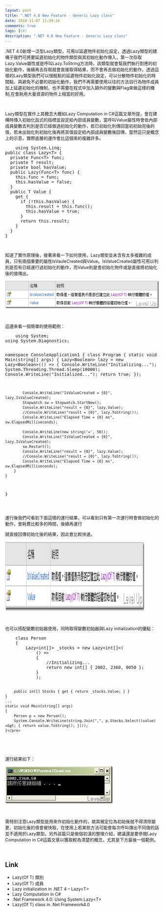 ```yaml
---
layout: post
title: ".NET 4.0 New Feature - Generic Lazy class"
date: 2010-11-07 11:39:14
comments: true
tags: [C#]
description: ".NET 4.0 New Feature - Generic Lazy class"
---
```

<p>
	.NET 4.0新增一泛型Lazy類型，可用以延遲物件初始化設定，透過Lazy類型的建構子我們可將要延遲初始化的物件類型與其初始化動作傳入，第一次存取Lazy.Value屬性或是呼叫Lazy.ToString方法時，該類型就會幫我們執行對應的初始化動作，後續再去存取就會直接取得結果，而不會再去做初始化的動作。透過這樣的Lazy類型我們可以很輕鬆的延遲物件初始化設定，可以分散物件初始化的時間點、與避免不必要的初始化動作，我們不再需要使用以往的方法自行為物件成員加上延遲初始化的機制，也不需要在程式中加入額外的變數與Flag來做這樣的機制,在會耗用大量資源的物件上相當的好用。</p>
<p>
	 </p>
<p>
	Lazy類型在實作上其概念大概如Lazy Computation in C#這篇文章所提，會在建構時傳入初始化函式的指標並設定給內部成員變數，當呼叫Value屬性時會依內部成員變數去判別是否已經做過初始化的動作，若已初始化則傳回當初初始完後的值，若未出始化則初始化後再將其值設定給內部成員變數後回傳，當然這只是概念上的示意，實際底層的運作會比這個來的複雜許多。</p>
<div class="wlWriterSmartContent" id="scid:812469c5-0cb0-4c63-8c15-c81123a09de7:47430b89-21c9-4963-8603-3db91b5b590c" style="padding-right: 0px; display: inline; padding-left: 0px; float: none; padding-bottom: 0px; margin: 0px; padding-top: 0px">
	<pre class="c#" name="code">
	using System.Linq;
public class Lazy&lt;T&gt; {
  private Func&lt;T&gt; func;
  private T result;
  private bool hasValue;
  public Lazy(Func&lt;T&gt; func) {
    this.func = func;
    this.hasValue = false;
  }
  public T Value {
    get {
      if (!this.hasValue) { 
        this.result = this.func(); 
        this.hasValue = true; 
      }
      return this.result;
    }
  }
}</pre>
</div>
<p>
	 </p>
<p>
	知道了實作原理後，接著來看一下如何使用，Lazy類型並未含有太多複雜的成員，只有兩個重要的屬性IsVauleCreated與Value。IsValueCreated屬性可用以判別是否有已經運行過初始化的動作，而Value則是會初始化物件或是直接將初始化後的值傳出。</p>
<p>
	<img alt="image" border="0" height="91" src="\images\posts\18860\image_thumb.png" style="border-top-width: 0px; border-left-width: 0px; border-bottom-width: 0px; border-right-width: 0px" width="562" /></p>
<p>
	 </p>
<p>
	這邊來看一個簡單的使用範例：</p>
<div class="wlWriterSmartContent" id="scid:812469c5-0cb0-4c63-8c15-c81123a09de7:44cfb4de-b33c-436d-9ee7-5d2a9018e21f" style="padding-right: 0px; display: inline; padding-left: 0px; float: none; padding-bottom: 0px; margin: 0px; padding-top: 0px">
	<pre class="c#" name="code">
	using System;
using System.Diagnostics;

namespace ConsoleApplication1
{
    class Program
    {
        static void Main(string[] args)
        {
            Lazy&lt;Boolean&gt; lazy = new Lazy&lt;Boolean&gt;(() =&gt;
            {
                Console.WriteLine("Initializing...");
                System.Threading.Thread.Sleep(10000);
                Console.WriteLine("Initialized...");
                return true;
            });

            Console.WriteLine("IsValueCreated = {0}", lazy.IsValueCreated);
            Stopwatch sw = Stopwatch.StartNew();
            Console.WriteLine("result = {0}", lazy.Value);
            //Console.WriteLine("result = {0}", lazy.ToString());
            Console.WriteLine("Elapsed Time = {0} ms", sw.ElapsedMilliseconds);

            Console.WriteLine(new string('=', 50));
            Console.WriteLine("IsValueCreated = {0}", lazy.IsValueCreated);
            sw.Restart();
            Console.WriteLine("result = {0}", lazy.Value);
            //Console.WriteLine("result = {0}", lazy.ToString());
            Console.WriteLine("Elapsed Time = {0} ms", sw.ElapsedMilliseconds);
        }
    }
}</pre>
</div>
<p>
	 </p>
<p>
	運行後我們可看到下面這樣的運行結果，可以看到只有第一次運行時會做初始化的動作，會耗費比較多的時間，後續再運行</p>
<p>
	就直接回傳初始化後的結果，因此會比較快速。</p>
<p>
	<img alt="image" border="0" height="227" src="\images\posts\18860\image_thumb.png" style="border-top-width: 0px; border-left-width: 0px; border-bottom-width: 0px; border-right-width: 0px" width="456" /></p>
<p>
	 </p>
<p>
	也可以搭配變數初始器使用，同時取得變數初始器與Lazy initialization的優點：</p>
<div class="wlWriterSmartContent" id="scid:812469c5-0cb0-4c63-8c15-c81123a09de7:e86b5db3-ed15-4d88-b816-df64e3196f1b" style="padding-right: 0px; display: inline; padding-left: 0px; float: none; padding-bottom: 0px; margin: 0px; padding-top: 0px">
	<pre class="c#" name="code">
	class Person
    {
        Lazy&lt;int[]&gt; _stocks = new Lazy&lt;int[]&gt;(
            () =&gt;
            {
                //Initializing...
                return new int[] { 2002, 2360, 0050 };
            }
            );

        public int[] Stocks { get { return _stocks.Value; } }
    }
    ...
    static void Main(string[] args)
    {
        Person p = new Person();
        System.Console.WriteLine(string.Join(",", p.Stocks.Select((value) =&gt; { return value.ToString(); })));
    }</pre>
</div>
<p>
	 </p>
<p>
	運行結果如下：</p>
<p>
	<img alt="image" border="0" height="123" src="\images\posts\18860\image_thumb_1.png" style="border-top-width: 0px; border-left-width: 0px; border-bottom-width: 0px; border-right-width: 0px" width="353" /></p>
<p>
	 </p>
<p>
	需特別注意Lazy類型是用來作初始化動作的，故其被定位為初始後就不得清除變更，初始化後的值會被快取，在使用上若某些方法可能會每次呼叫傳出不同值的話並不適用於Lazy類型。另外該篇只是做個初淺的整理介紹，建議還是要參閱Lazy Computation in C#這篇文章以獲取較為清楚的概念，尤其是下方最後一個範例。</p>
<p>
	 </p>
<h2>
	Link</h2>
<ul>
	<li>
		Lazy(Of T) 類別</li>
	<li>
		Lazy(Of T) 成員</li>
	<li>
		Lazy initialization in .NET 4 – Lazy&lt;T&gt;</li>
	<li>
		Lazy Computation in C#</li>
	<li>
		.Net Framework 4.0: Using System.Lazy&lt;T&gt;</li>
	<li>
		Lazy(Of T) class in .Net Framework4.0</li>
</ul>
